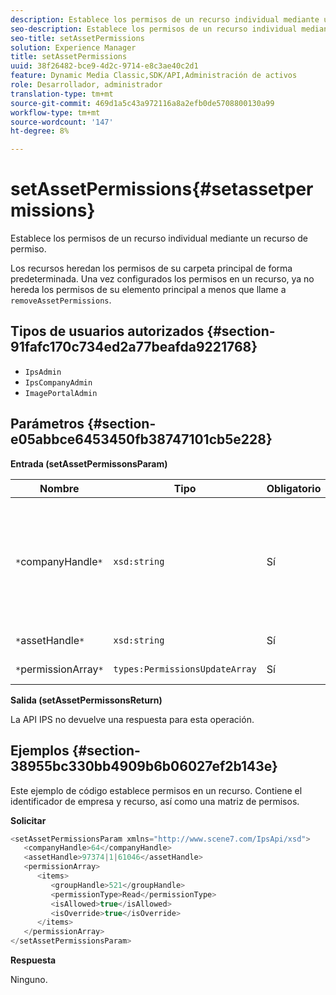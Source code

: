 ```yaml
---
description: Establece los permisos de un recurso individual mediante un recurso de permiso.
seo-description: Establece los permisos de un recurso individual mediante un recurso de permiso.
seo-title: setAssetPermissions
solution: Experience Manager
title: setAssetPermissions
uuid: 38f26482-bce9-4d2c-9714-e8c3ae40c2d1
feature: Dynamic Media Classic,SDK/API,Administración de activos
role: Desarrollador, administrador
translation-type: tm+mt
source-git-commit: 469d1a5c43a972116a8a2efb0de5708800130a99
workflow-type: tm+mt
source-wordcount: '147'
ht-degree: 8%

---
```



# setAssetPermissions{#setassetpermissions}

Establece los permisos de un recurso individual mediante un recurso de permiso.

Los recursos heredan los permisos de su carpeta principal de forma predeterminada. Una vez configurados los permisos en un recurso, ya no hereda los permisos de su elemento principal a menos que llame a `removeAssetPermissions`.

## Tipos de usuarios autorizados {#section-91fafc170c734ed2a77beafda9221768}

* `IpsAdmin`
* `IpsCompanyAdmin`
* `ImagePortalAdmin`

## Parámetros {#section-e05abbce6453450fb38747101cb5e228}

**Entrada (setAssetPermissonsParam)**

| Nombre | Tipo | Obligatorio | Descripción |
|---|---|---|---|
| `*`companyHandle`*` | `xsd:string` | Sí | El identificador de la empresa que contiene la carpeta con la que desea trabajar. |
| `*`assetHandle`*` | `xsd:string` | Sí | Identificador de carpeta. |
| `*`permissionArray`*` | `types:PermissionsUpdateArray` | Sí | Matriz de permisos. |

**Salida (setAssetPermissonsReturn)**

La API IPS no devuelve una respuesta para esta operación.

## Ejemplos {#section-38955bc330bb4909b6b06027ef2b143e}

Este ejemplo de código establece permisos en un recurso. Contiene el identificador de empresa y recurso, así como una matriz de permisos.

**Solicitar**

```java
<setAssetPermissionsParam xmlns="http://www.scene7.com/IpsApi/xsd">
   <companyHandle>64</companyHandle>
   <assetHandle>97374|1|61046</assetHandle>
   <permissionArray>
      <items>
         <groupHandle>521</groupHandle>
         <permissionType>Read</permissionType>
         <isAllowed>true</isAllowed>
         <isOverride>true</isOverride>
      </items>
   </permissionArray>
</setAssetPermissionsParam>
```

**Respuesta**

Ninguno.
